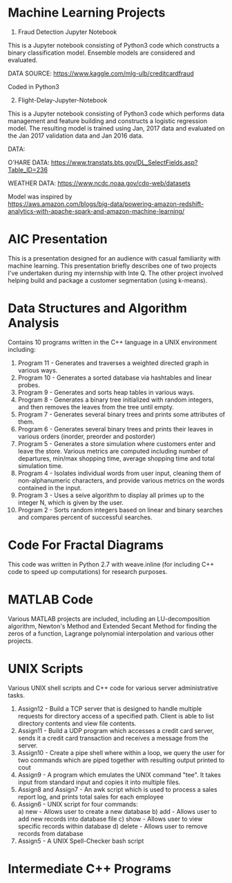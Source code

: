 # Machine Learning Projects

1) Fraud Detection Jupyter Notebook

This is a Jupyter notebook consisting of Python3 code which constructs a binary classification model.  Ensemble models are considered and evaluated.

DATA SOURCE: https://www.kaggle.com/mlg-ulb/creditcardfraud

Coded in Python3

2) Flight-Delay-Jupyter-Notebook

This is a Jupyter notebook consisting of Python3 code which performs data management and feature building and constructs a logistic regression model.  The resulting model is trained using Jan, 2017 data and evaluated on the Jan 2017 validation data and Jan 2016 data. 

DATA:

O'HARE DATA:
https://www.transtats.bts.gov/DL_SelectFields.asp?Table_ID=236

WEATHER DATA:
https://www.ncdc.noaa.gov/cdo-web/datasets

Model was inspired by  
https://aws.amazon.com/blogs/big-data/powering-amazon-redshift-analytics-with-apache-spark-and-amazon-machine-learning/

# AIC Presentation

This is a presentation designed for an audience with casual familiarity with machine learning.  This presentation briefly describes one of two projects I've undertaken during my internship with Inte Q.  The other project involved helping build and package a customer segmentation (using k-means).

# Data Structures and Algorithm Analysis

Contains 10 programs written in the C++ language in a UNIX environment including:
1) Program 11 - Generates and traverses a weighted directed graph in various ways.
2) Program 10 - Generates a sorted database via hashtables and linear probes.
3) Program 9  - Generates and sorts heap tables in various ways.
4) Program 8  - Generates a binary tree initialized with random integers, and then removes the leaves from the tree until empty.
5) Program 7  - Generates several binary trees and prints some attributes of them.
6) Program 6  - Generates several binary trees and prints their leaves in various orders (inorder, preorder and postorder)
7) Program 5  - Generates a store simulation where customers enter and leave the store.  Various metrics are computed including number of departures, min/max shopping time, average shopping time and total simulation time.  
8) Program 4  - Isolates individual words from user input, cleaning them of non-alphanumeric characters, 
and provide various metrics on the words contained in the input.  
9) Program 3  - Uses a seive algorithm to display all primes up to the integer N, which is given by the user.
10) Program 2 - Sorts random integers based on linear and binary searches and compares percent of successful searches.

# Code For Fractal Diagrams

This code was written in Python 2.7 with weave.inline (for including C++ code to speed up computations) for research purposes.  

# MATLAB Code

Various MATLAB projects are included, including an LU-decomposition algorithm, Newton's Method and Extended Secant Method for finding the zeros of a function, Lagrange polynomial interpolation and various other projects.  

# UNIX Scripts

Various UNIX shell scripts and C++ code for various server administrative tasks.

1) Assign12 - Build a TCP server that is designed to handle multiple requests for directory access of a specified path.  Client is able to list directory contents and view file contents.
2) Assign11 - Build a UDP program which accesses a credit card server, sends it a credit card transaction and receives a message from the server.
3) Assign10 - Create a pipe shell where within a loop, we query the user for two commands which are piped together with resulting output printed to cout
4) Assign9  - A program which emulates the UNIX command "tee".  It takes input from standard input and copies it into multiple files.
5) Assign8 and Assign7  - An awk script which is used to process a sales report log, and prints total sales for each employee
6) Assign6 - UNIX script for four commands:  
  a) new -    Allows user to create a new database
  b) add -    Allows user to add new records into database file
  c) show -   Allows user to view specific records within database
  d) delete - Allows user to remove records from database
7) Assign5 - A UNIX Spell-Checker bash script


# Intermediate C++ Programs


